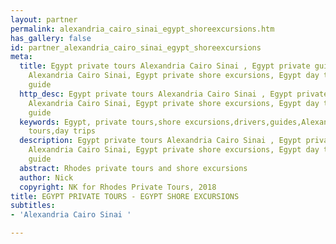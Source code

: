 ```yaml
---
layout: partner
permalink: alexandria_cairo_sinai_egypt_shoreexcursions.htm
has_gallery: false
id: partner_alexandria_cairo_sinai_egypt_shoreexcursions
meta:
  title: Egypt private tours Alexandria Cairo Sinai , Egypt private guides drivers
    Alexandria Cairo Sinai, Egypt private shore excursions, Egypt day trips driver
    guide
  http_desc: Egypt private tours Alexandria Cairo Sinai , Egypt private guides drivers
    Alexandria Cairo Sinai, Egypt private shore excursions, Egypt day trips driver
    guide
  keywords: Egypt, private tours,shore excursions,drivers,guides,Alexandria,Cairo,Sinai,guided
    tours,day trips
  description: Egypt private tours Alexandria Cairo Sinai , Egypt private guides drivers
    Alexandria Cairo Sinai, Egypt private shore excursions, Egypt day trips driver
    guide
  abstract: Rhodes private tours and shore excursions
  author: Nick
  copyright: NK for Rhodes Private Tours, 2018
title: EGYPT PRIVATE TOURS - EGYPT SHORE EXCURSIONS
subtitles:
- 'Alexandria Cairo Sinai '

---
```

